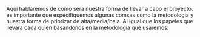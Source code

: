 Aqui hablaremos de como sera nuestra forma de llevar a cabo el proyecto, es importante que especifiquemos algunas comsas como la metodologia y nuestra forma de priorizar de alta/media/baja.
Al igual que los papeles que llevara cada quien basandonos en la metodologia que usaremos.
